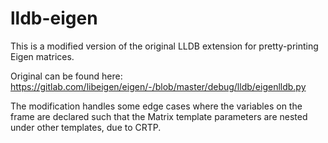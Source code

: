 # lldb-eigen

This is a modified version of the original LLDB extension for pretty-printing Eigen matrices. 

Original can be found here: https://gitlab.com/libeigen/eigen/-/blob/master/debug/lldb/eigenlldb.py

The modification handles some edge cases where the variables on the frame are declared such that the Matrix template parameters are nested under other templates, due to CRTP. 


